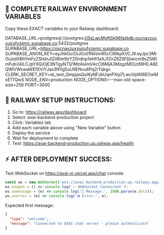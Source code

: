 ## 🚀 COMPLETE RAILWAY ENVIRONMENT VARIABLES

Copy these EXACT variables to your Railway dashboard:

DATABASE_URL=postgresql://postgres:O5sLwcMgftSk96fa@db.oscnavzuxxuirufvzemc.supabase.co:5432/postgres
SUPABASE_URL=https://oscnavzuxxuirufvzemc.supabase.co
SUPABASE_ANON_KEY=eyJhbGciOiJIUzI1NiIsInR5cCI6IkpXVCJ9.eyJpc3MiOiJzdXBhYmFzZSIsInJlZiI6Im9zY25hdnp1eHh1aXJ1ZnZ6ZW1jIiwicm9sZSI6ImFub24iLCJpYXQiOjE3NTgyNTQ1MzAsImV4cCI6MjA3MzgzMDUzMH0.A6EQWlVWswaWEfXViYJas3NYg5uU9ENvu6Pq2rTqkgc
CLERK_SECRET_KEY=sk_test_QmpjasQsiKyNFJbUqnPXqi7LwuVpWI6EOwMoE1TQwS
NODE_ENV=production
NODE_OPTIONS=--max-old-space-size=256
PORT=3000

## 🔧 RAILWAY SETUP INSTRUCTIONS:

1. Go to: https://railway.app/dashboard
2. Select: avai-backend-production project  
3. Click: Variables tab
4. Add each variable above using "New Variable" button
5. Deploy the service
6. Wait for deployment to complete
7. Test: https://avai-backend-production.up.railway.app/health

## ⚡ AFTER DEPLOYMENT SUCCESS:

Test WebSocket on https://avai-xi.vercel.app/chat console:

```javascript
const ws = new WebSocket('wss://avai-backend-production.up.railway.app/ws');
ws.onopen = () => console.log('✅ WebSocket Connected!');
ws.onmessage = (e) => console.log('📨 Message:', JSON.parse(e.data));
ws.onerror = (e) => console.log('❌ Error:', e);
```

Expected first message:
```json
{
  "type": "welcome", 
  "message": "Connected to AVAI chat server - please authenticate"
}
```